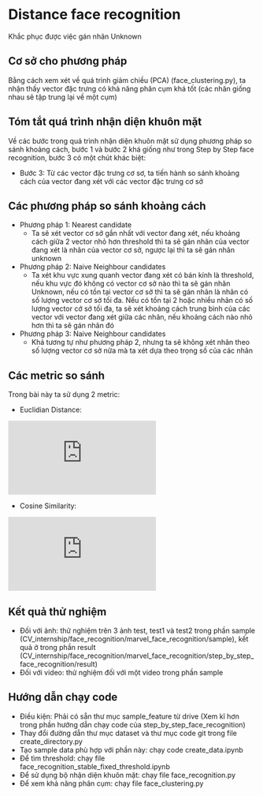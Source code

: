 # Distance face recognition
Khắc phục được việc gán nhãn Unknown

## Cơ sở cho phương pháp
Bằng cách xem xét về quá trình giảm chiều (PCA) (face_clustering.py), ta nhận thấy vector đặc trưng có khả năng phân cụm khá tốt (các nhãn giống nhau sẽ tập trung lại về một cụm)

## Tóm tắt quá trình nhận diện khuôn mặt
Về các bước trong quá trình nhận diện khuôn mặt sử dụng phương pháp so sánh khoảng cách, bước 1 và bước 2 khá giống như trong Step by Step face recognition, bước 3 có một chút khác biệt: 
- Bước 3: Từ các vector đặc trưng cơ sơ, ta tiến hành so sánh khoảng cách của vector đang xét với các vector đặc trưng cơ sở

## Các phương pháp so sánh khoảng cách
- Phương pháp 1: Nearest candidate
    + Ta sẽ xét vector cơ sở gần nhất với vector đang xét, nếu khoảng cách giữa 2 vector nhỏ hơn threshold thì ta sẽ gán nhãn của vector đang xét là nhãn của vector cơ sở, ngược lại thì ta sẽ gán nhãn unknown
- Phương pháp 2: Naive Neighbour candidates
    + Ta xét khu vực xung quanh vector đang xét có bán kính là threshold, nếu khu vực đó không có vector cơ sở nào thì ta sẽ gán nhãn Unknown, nếu có tồn tại vector cơ sở thì ta sẽ gán nhãn là nhãn có số lượng vector cơ sở tối đa. Nếu có tồn tại 2 hoặc nhiều nhãn có số lượng vector cớ sở tối đa, ta sẽ xét khoảng cách trung bình của các vector với vector đang xét giữa các nhãn, nếu khoảng cách nào nhỏ hơn thì ta sẽ gán nhãn đó
- Phương pháp 3: Naive Neighbour candidates
    + Khá tương tự như phương pháp 2, nhưng ta sẽ không xét nhãn theo số lượng vector cơ sở nữa mà ta xét dựa theo trọng số của các nhãn

## Các metric so sánh
Trong bài này ta sử dụng 2 metric:
- Euclidian Distance:

![$$ D_{eulclidean}(X,Y) = \sqrt{\sum_{i=1}^{n}(X_i-Y_i)^{2}} $$](https://latex.codecogs.com/svg.latex?x%3D%5Cfrac%7B-b%5Cpm%5Csqrt%7Bb%5E2-4ac%7D%7D%7B2a%7D)
- Cosine Similarity:

![$$ similarity(\cos\theta) = \frac {X \cdotp Y}{\Vert X \Vert \Vert Y \Vert} = \frac {\sqrt{\sum_{i=1}^{n}X_i Y_i}}{\sqrt{\sum_{i=1}^{n}X_i^2}\sqrt{\sum_{i=1}^{n}Y_i^2}}$$](https://latex.codecogs.com/svg.latex?x%3D%5Cfrac%7B-b%5Cpm%5Csqrt%7Bb%5E2-4ac%7D%7D%7B2a%7D)

## Kết quả thử nghiệm
- Đối với ảnh: thử nghiệm trên 3 ảnh test, test1 và test2 trong phần sample (CV_internship/face_recognition/marvel_face_recognition/sample), kết quả ở trong phần result (CV_internship/face_recognition/marvel_face_recognition/step_by_step_face_recognition/result)
- Đối với video: thử nghiệm đối với một video trong phần sample

## Hướng dẫn chạy code
- Điều kiện: Phải có sẵn thư mục sample_feature từ drive (Xem kĩ hơn trong phần hướng dẫn chạy code của step_by_step_face_recognition)
- Thay đổi đường dẫn thư mục dataset và thư mục code git trong file create_directory.py
- Tạo sample data phù hợp với phần này: chạy code create_data.ipynb
- Để tìm threshold: chạy file face_recognition_stable_fixed_threshold.ipynb
- Để sử dụng bộ nhận diện khuôn mặt: chạy file face_recognition.py
- Để xem khả năng phân cụm: chạy file face_clustering.py
